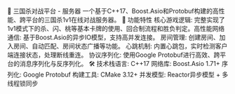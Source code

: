 🎴 三国杀对战平台 - 服务器
一个基于C++17、Boost.Asio和Protobuf构建的高性能、跨平台的三国杀1v1在线对战服务器。
🚀 功能特性
​​核心游戏逻辑​​: 完整实现了1v1模式下的杀、闪、桃等基本卡牌的使用、回合制流程和胜负判定。
​​高性能网络通信​​: 基于Boost.Asio的异步IO模型，支持高并发连接。
​​房间管理​​: 创建房间、加入房间、自动匹配、房间状态广播等功能。
​​心跳机制​​: 内置心跳包，实时检测客户端连接状态，处理断线重连。
​​协议序列化​​: 使用Google Protobuf进行高效、跨平台的消息序列化与反序列化。
🛠 技术栈
​​语言​​: C++17
​​网络库​​: Boost.Asio 1.71+
​​序列化​​: Google Protobuf
​​构建工具​​: CMake 3.12+
​​并发模型​​: Reactor异步模型 + 多线程锁同步
